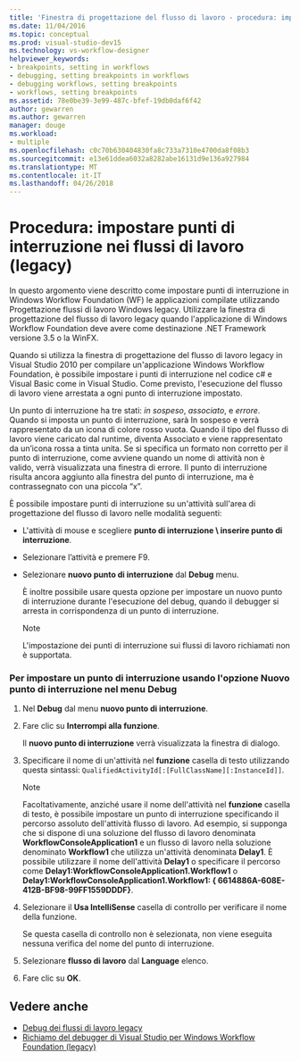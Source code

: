 ```yaml
---
title: 'Finestra di progettazione del flusso di lavoro - procedura: impostare punti di interruzione nei flussi di lavoro (Legacy)'
ms.date: 11/04/2016
ms.topic: conceptual
ms.prod: visual-studio-dev15
ms.technology: vs-workflow-designer
helpviewer_keywords:
- breakpoints, setting in workflows
- debugging, setting breakpoints in workflows
- debugging workflows, setting breakpoints
- workflows, setting breakpoints
ms.assetid: 78e0be39-3e99-487c-bfef-19db0daf6f42
author: gewarren
ms.author: gewarren
manager: douge
ms.workload:
- multiple
ms.openlocfilehash: c0c70b630404830fa8c733a7310e4700da8f08b3
ms.sourcegitcommit: e13e61ddea6032a8282abe16131d9e136a927984
ms.translationtype: MT
ms.contentlocale: it-IT
ms.lasthandoff: 04/26/2018
---
```

# <a name="how-to-set-breakpoints-in-workflows-legacy"></a>Procedura: impostare punti di interruzione nei flussi di lavoro (legacy)

In questo argomento viene descritto come impostare punti di interruzione in Windows Workflow Foundation (WF) le applicazioni compilate utilizzando Progettazione flussi di lavoro Windows legacy. Utilizzare la finestra di progettazione del flusso di lavoro legacy quando l'applicazione di Windows Workflow Foundation deve avere come destinazione .NET Framework versione 3.5 o la WinFX.

 Quando si utilizza la finestra di progettazione del flusso di lavoro legacy in Visual Studio 2010 per compilare un'applicazione Windows Workflow Foundation, è possibile impostare i punti di interruzione nel codice c# e Visual Basic come in Visual Studio. Come previsto, l'esecuzione del flusso di lavoro viene arrestata a ogni punto di interruzione impostato.

 Un punto di interruzione ha tre stati: *in sospeso*, *associato*, e *errore*. Quando si imposta un punto di interruzione, sarà In sospeso e verrà rappresentato da un icona di colore rosso vuota. Quando il tipo del flusso di lavoro viene caricato dal runtime, diventa Associato e viene rappresentato da un’icona  rossa a tinta unita. Se si specifica un formato non corretto per il punto di interruzione, come avviene quando un nome di attività non è valido, verrà visualizzata una finestra di errore. Il punto di interruzione risulta ancora aggiunto alla finestra del punto di interruzione, ma è contrassegnato con una piccola “x”.

 È possibile impostare punti di interruzione su un'attività sull'area di progettazione del flusso di lavoro nelle modalità seguenti:

-   L'attività di mouse e scegliere **punto di interruzione \ inserire punto di interruzione**.

-   Selezionare l’attività e premere F9.

-   Selezionare **nuovo punto di interruzione** dal **Debug** menu.

     È inoltre possibile usare questa opzione per impostare un nuovo punto di interruzione durante l'esecuzione del debug, quando il debugger si arresta in corrispondenza di un punto di interruzione.

    > [!NOTE]
    > L'impostazione dei punti di interruzione sui flussi di lavoro richiamati non è supportata.

### <a name="to-set-a-breakpoint-using-the-new-breakpoint-option-on-the-debug-menu"></a>Per impostare un punto di interruzione usando l'opzione Nuovo punto di interruzione nel menu Debug

1.  Nel **Debug** dal menu **nuovo punto di interruzione**.

2.  Fare clic su **Interrompi alla funzione**.

     Il **nuovo punto di interruzione** verrà visualizzata la finestra di dialogo.

3.  Specificare il nome di un'attività nel **funzione** casella di testo utilizzando questa sintassi: `QualifiedActivityId[:[FullClassName][:InstanceId]]`.

    > [!NOTE]
    > Facoltativamente, anziché usare il nome dell'attività nel **funzione** casella di testo, è possibile impostare un punto di interruzione specificando il percorso assoluto dell'attività flusso di lavoro. Ad esempio, si supponga che si dispone di una soluzione del flusso di lavoro denominata **WorkflowConsoleApplication1** e un flusso di lavoro nella soluzione denominato **Workflow1** che utilizza un'attività denominata **Delay1**. È possibile utilizzare il nome dell'attività **Delay1** o specificare il percorso come **Delay1:WorkflowConsoleApplication1.Workflow1** o **Delay1:WorkflowConsoleApplication1.Workflow1: { 6614886A-608E-412B-BF98-99FF1559DDDF}**.

4.  Selezionare il **Usa IntelliSense** casella di controllo per verificare il nome della funzione.

     Se questa casella di controllo non è selezionata, non viene eseguita nessuna verifica del nome del punto di interruzione.

5.  Selezionare **flusso di lavoro** dal **Language** elenco.

6.  Fare clic su **OK**.

## <a name="see-also"></a>Vedere anche

- [Debug dei flussi di lavoro legacy](../workflow-designer/debugging-legacy-workflows.md)
- [Richiamo del debugger di Visual Studio per Windows Workflow Foundation (legacy)](../workflow-designer/invoking-the-visual-studio-debugger-for-windows-workflow-foundation-legacy.md)